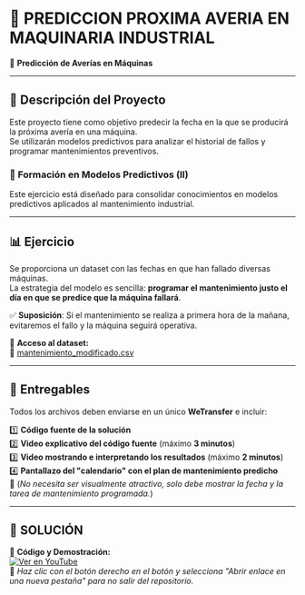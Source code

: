 # 🔧 PREDICCION PROXIMA AVERIA EN MAQUINARIA INDUSTRIAL
📅 **Predicción de Averías en Máquinas**  

---

## **📌 Descripción del Proyecto**  
Este proyecto tiene como objetivo predecir la fecha en la que se producirá la próxima avería en una máquina.  
Se utilizarán modelos predictivos para analizar el historial de fallos y programar mantenimientos preventivos.  

### **🎯 Formación en Modelos Predictivos (II)**  
Este ejercicio está diseñado para consolidar conocimientos en modelos predictivos aplicados al mantenimiento industrial.  

---

## **📊 Ejercicio**  
Se proporciona un dataset con las fechas en que han fallado diversas máquinas.  
La estrategia del modelo es sencilla: **programar el mantenimiento justo el día en que se predice que la máquina fallará**.  

✅ **Suposición**: Si el mantenimiento se realiza a primera hora de la mañana, evitaremos el fallo y la máquina seguirá operativa.  

🔗 **Acceso al dataset:**  
📂 [mantenimiento_modificado.csv](https://apioverstand.es/training/mantenimiento_modificado.csv)  

---

## **📂 Entregables**  
Todos los archivos deben enviarse en un único **WeTransfer** e incluir:  

1️⃣ **Código fuente de la solución**  
2️⃣ **Video explicativo del código fuente** (máximo **3 minutos**)  
3️⃣ **Video mostrando e interpretando los resultados** (máximo **2 minutos**)  
4️⃣ **Pantallazo del "calendario" con el plan de mantenimiento predicho**  
   📌 (*No necesita ser visualmente atractivo, solo debe mostrar la fecha y la tarea de mantenimiento programada.*)  

---

## **🎥 SOLUCIÓN**  
🔹 **Código y Demostración:**  
[![Ver en YouTube](https://img.shields.io/badge/🎥%20Ver%20Video-red?logo=youtube&logoColor=white)](https://youtu.be/_0Ns67kMtow?si=pUTFgGl8tX06EcPD)  
📌 *Haz clic con el botón derecho en el botón y selecciona "Abrir enlace en una nueva pestaña" para no salir del repositorio.*  


